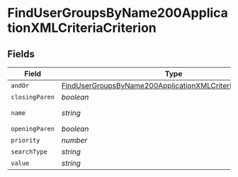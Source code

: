 # FindUserGroupsByName200ApplicationXMLCriteriaCriterion


## Fields

| Field                                                                                                                                                 | Type                                                                                                                                                  | Required                                                                                                                                              | Description                                                                                                                                           | Example                                                                                                                                               |
| ----------------------------------------------------------------------------------------------------------------------------------------------------- | ----------------------------------------------------------------------------------------------------------------------------------------------------- | ----------------------------------------------------------------------------------------------------------------------------------------------------- | ----------------------------------------------------------------------------------------------------------------------------------------------------- | ----------------------------------------------------------------------------------------------------------------------------------------------------- |
| `andOr`                                                                                                                                               | [FindUserGroupsByName200ApplicationXMLCriteriaCriterionAndOr](../../models/operations/findusergroupsbyname200applicationxmlcriteriacriterionandor.md) | :heavy_minus_sign:                                                                                                                                    | N/A                                                                                                                                                   |                                                                                                                                                       |
| `closingParen`                                                                                                                                        | *boolean*                                                                                                                                             | :heavy_minus_sign:                                                                                                                                    | N/A                                                                                                                                                   |                                                                                                                                                       |
| `name`                                                                                                                                                | *string*                                                                                                                                              | :heavy_minus_sign:                                                                                                                                    | Name of the criteria                                                                                                                                  | Email Address                                                                                                                                         |
| `openingParen`                                                                                                                                        | *boolean*                                                                                                                                             | :heavy_minus_sign:                                                                                                                                    | N/A                                                                                                                                                   |                                                                                                                                                       |
| `priority`                                                                                                                                            | *number*                                                                                                                                              | :heavy_minus_sign:                                                                                                                                    | N/A                                                                                                                                                   |                                                                                                                                                       |
| `searchType`                                                                                                                                          | *string*                                                                                                                                              | :heavy_minus_sign:                                                                                                                                    | Operator                                                                                                                                              | like                                                                                                                                                  |
| `value`                                                                                                                                               | *string*                                                                                                                                              | :heavy_minus_sign:                                                                                                                                    | N/A                                                                                                                                                   | company.com                                                                                                                                           |